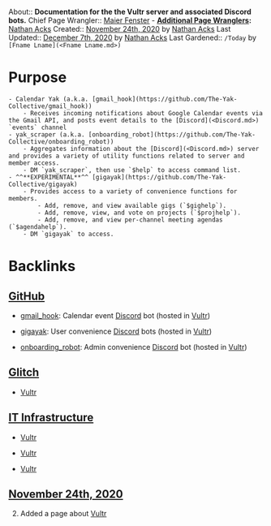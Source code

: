 About:: __Documentation for the the Vultr server and associated Discord bots.__
Chief Page Wrangler:: [Maier Fenster](<Maier Fenster.md>)
    - **[Additional Page Wranglers](<Additional Page Wranglers.md>):** [Nathan Acks](<Nathan Acks.md>)
Created:: [November 24th, 2020](<November 24th, 2020.md>) by [Nathan Acks](<Nathan Acks.md>)
Last Updated:: [December 7th, 2020](<December 7th, 2020.md>) by [Nathan Acks](<Nathan Acks.md>)
Last Gardened:: `/Today` by `[Fname Lname](<Fname Lname.md>)`
# Purpose
    - Calendar Yak (a.k.a. [gmail_hook](https://github.com/The-Yak-Collective/gmail_hook))
        - Receives incoming notifications about Google Calendar events via the Gmail API, and posts event details to the [Discord](<Discord.md>) `events` channel
    - yak_scraper (a.k.a. [onboarding_robot](https://github.com/The-Yak-Collective/onboarding_robot))
        - Aggregates information about the [Discord](<Discord.md>) server and provides a variety of utility functions related to server and member access.
        - DM `yak_scraper`, then use `$help` to access command list.
    - ^^**EXPERIMENTAL**^^ [gigayak](https://github.com/The-Yak-Collective/gigayak)
        - Provides access to a variety of convenience functions for members.
            - Add, remove, and view available gigs (`$gighelp`).
            - Add, remove, view, and vote on projects (`$projhelp`).
            - Add, remove, and view per-channel meeting agendas (`$agendahelp`).
        - DM `gigayak` to access.

# Backlinks
## [GitHub](<GitHub.md>)
- [gmail_hook](https://github.com/The-Yak-Collective/gmail_hook): Calendar event [Discord](<Discord.md>) bot (hosted in [Vultr](<Vultr.md>))

- [gigayak](https://github.com/The-Yak-Collective/gigayak): User convenience [Discord](<Discord.md>) bots (hosted in [Vultr](<Vultr.md>))

- [onboarding_robot](https://github.com/The-Yak-Collective/onboarding_robot): Admin convenience [Discord](<Discord.md>) bot (hosted in [Vultr](<Vultr.md>))

## [Glitch](<Glitch.md>)
- [Vultr](<Vultr.md>)

## [IT Infrastructure](<IT Infrastructure.md>)
- [Vultr](<Vultr.md>)

- [Vultr](<Vultr.md>)

- [Vultr](<Vultr.md>)

## [November 24th, 2020](<November 24th, 2020.md>)
2. Added a page about [Vultr](<Vultr.md>)

